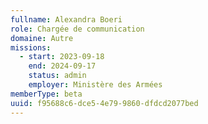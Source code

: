 ```yaml
---
fullname: Alexandra Boeri
role: Chargée de communication
domaine: Autre
missions:
  - start: 2023-09-18
    end: 2024-09-17
    status: admin
    employer: Ministère des Armées
memberType: beta
uuid: f95688c6-dce5-4e79-9860-dfdcd2077bed
---
```

